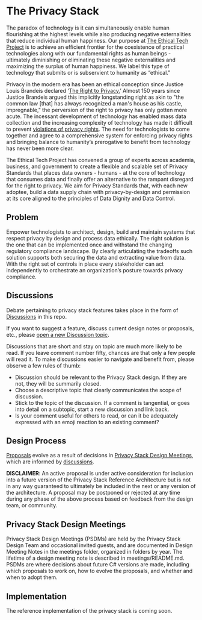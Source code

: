 # The Privacy Stack
The paradox of technology is it can simultaneously enable human flourishing at the highest levels while also producing negative externalities that reduce individual human happiness. Our purpose at [The Ethical Tech Project](https://www.ethicaltechproject.com/) is to achieve an efficient frontier for the coexistence of practical technologies along with our fundamental rights as human beings - ultimately diminishing or eliminating these negative externalities and maximizing the surplus of human happiness. We label this type of technology that submits or is subservient to humanity as “ethical.”

Privacy in the modern era has been an ethical conception since Justice Louis Brandeis declared ‘[The Right to Privacy.](https://www.jstor.org/stable/1321160?refreqid=excelsior%3A0e7c445047026a2f7f18fc69652a3d89&seq=1)’  Almost 150 years since Justice Brandeis argued this implicitly longstanding right as akin to "the common law [that] has always recognized a man's house as his castle, impregnable," the perversion of the right to privacy has only gotten more acute. The incessant development of technology has enabled mass data collection and the increasing complexity of technology has made it difficult to prevent [violations of privacy rights](https://www.ethicaltechproject.com/privacy). The need for technologists to come together and agree to a comprehensive system for enforcing privacy rights and bringing balance to humanity’s prerogative to benefit from technology has never been more clear.

The Ethical Tech Project has convened a group of experts across academia, business, and government to create a flexible and scalable set of Privacy Standards that places data owners - humans - at the core of technology that consumes data and finally offer an alternative to the rampant disregard for the right to privacy. We aim for Privacy Standards that, with each new adoptee, build a data supply chain with privacy-by-design and permission at its core aligned to the principles of Data Dignity and Data Control.

## Problem
Empower technologists to architect, design, build and maintain systems that respect privacy by design and process data ethically. The right solution is the one that can be implemented once and withstand the changing regulatory compliance landscape. By clearly articulating the tradeoffs such solution supports both securing the data and extracting value from data. With the right set of controls in place every stakeholder can act independently to orchestrate an organization’s posture towards privacy compliance.

## Discussions
Debate pertaining to privacy stack features takes place in the form of [Discussions](https://github.com/ethical-tech-project/the-privacy-stack/discussions) in this repo.

If you want to suggest a feature, discuss current design notes or proposals, etc., please [open a new Discussion topic](https://github.com/ethical-tech-project/the-privacy-stack/discussions/new).

Discussions that are short and stay on topic are much more likely to be read. If you leave comment number fifty, chances are that only a few people will read it. To make discussions easier to navigate and benefit from, please observe a few rules of thumb:

- Discussion should be relevant to the Privacy Stack design. If they are not, they will be summarily closed.
- Choose a descriptive topic that clearly communicates the scope of discussion.
- Stick to the topic of the discussion. If a comment is tangential, or goes into detail on a subtopic, start a new discussion and link back.
- Is your comment useful for others to read, or can it be adequately expressed with an emoji reaction to an existing comment?

## Design Process
[Proposals](proposals) evolve as a result of decisions in [Privacy Stack Design Meetings](meetings), which are informed by [discussions](https://github.com/ethical-tech-project/the-privacy-stack/discussions).

**DISCLAIMER**: An active proposal is under active consideration for inclusion into a future version of the Privacy Stack Reference Architecture but is not in any way guaranteed to ultimately be included in the next or any version of the architecture. A proposal may be postponed or rejected at any time during any phase of the above process based on feedback from the design team, or community.

## Privacy Stack Design Meetings
Privacy Stack Design Meetings (PSDMs) are held by the Privacy Stack Design Team and occasional invited guests, and are documented in Design Meeting Notes in the meetings folder, organized in folders by year. The lifetime of a design meeting note is described in meetings/README.md. PSDMs are where decisions about future C# versions are made, including which proposals to work on, how to evolve the proposals, and whether and when to adopt them.

## Implementation

The reference implementation of the privacy stack is coming soon.

